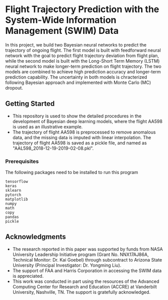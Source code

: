 # Flight Trajectory Prediction with the System-Wide Information Management (SWIM) Data

In this project, we build two Bayesian neural networks to predict the trajectory of ongoing flight. The first model is built with feedforward neural network with the goal to predict flight trajectory deviation from flight plan, while the second model is built with the Long-Short Term Memory (LSTM) neural network to make longer-term prediction on flight trajectory. The two models are combined to achieve high prediction accuracy and longer-term prediction capability. The uncertainty in both models is chracterized following Bayesian approach and implemented with Monte Carlo (MC) dropout. 

## Getting Started

* This repository is used to show the detailed procedures in the development of Bayesian deep learning models, where the flight AA598 is used as an illustrative example. 
* The trajectory of flight AA598 is preprocessed to remove anomalous data, and the missing data is imputed with linear interpolation. The trajectory of flight AA598 is saved as a pickle file, and named as "AAL598_2018-12-19-2019-02-08.pkl".

### Prerequisites

The following packages need to be installed to run this program

```
tensorflow
keras
sklearn
pytorch 
matplotlib
numpy
math
copy
pandas
pickle
```

## Acknowledgments

* The research reported in this paper was supported by funds from NASA University Leadership Initiative program (Grant No. NNX17AJ86A, Technical Monitor: Dr. Kai Goebel) through subcontract to Arizona State University (Principal Investigator: Dr. Yongming Liu). 
* The support of FAA and Harris Corporation in accessing the SWIM data is appreciated. 
* This work was conducted in part using the resources of the Advanced Computing Center for Research and Education (ACCRE) at Vanderbilt University, Nashville, TN. The support is gratefully acknowledged.
